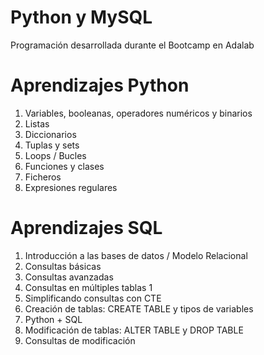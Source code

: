 # Python y MySQL
Programación desarrollada durante el Bootcamp en Adalab

# Aprendizajes Python
 1. Variables, booleanas, operadores numéricos y binarios
 2. Listas 
 3. Diccionarios
 4. Tuplas y sets
 5. Loops / Bucles
 6. Funciones y clases
 7. Ficheros
 8. Expresiones regulares
 
# Aprendizajes SQL
1. Introducción a las bases de datos / Modelo Relacional
2. Consultas básicas 
3. Consultas avanzadas 
4. Consultas en múltiples tablas 1
5. Simplificando consultas con CTE
6. Creación de tablas: CREATE TABLE y tipos de variables
7. Python + SQL
8. Modificación de tablas: ALTER TABLE y DROP TABLE
9. Consultas de modificación

